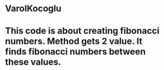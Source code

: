 # VarolKocoglu

# This code is about creating fibonacci numbers. Method gets 2 value. It finds fibonacci numbers between these values.

